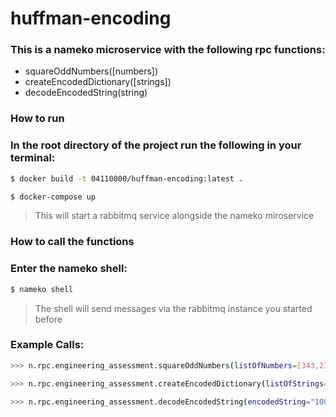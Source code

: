 # huffman-encoding

### This is a nameko microservice with the following rpc functions:
- squareOddNumbers([numbers])
- createEncodedDictionary([strings])
- decodeEncodedString(string)

### How to run



### In the root directory of the project run the following in your terminal:
```sh
$ docker build -t 04110000/huffman-encoding:latest .    
```
```sh
$ docker-compose up
```
> This will start a rabbitmq service alongside the nameko miroservice

### How to call the functions

### Enter the nameko shell:
```sh
$ nameko shell
```
> The shell will send messages via the rabbitmq instance you started before

### Example Calls:

```sh
>>> n.rpc.engineering_assessment.squareOddNumbers(listOfNumbers=[343,2342,123,23,12])
```

```sh
>>> n.rpc.engineering_assessment.createEncodedDictionary(listOfStrings=["Potato","Luke","Skywalker"])
```

```sh
>>> n.rpc.engineering_assessment.decodeEncodedString(encodedString="1000111110000011011110110")
```